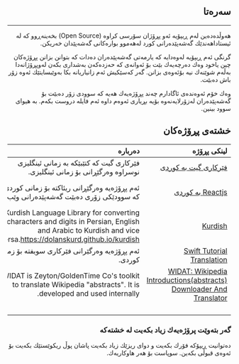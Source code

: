 <div dir=rtl>

## سه‌ره‌تا

------



هه‌وڵده‌ده‌ین له‌م ڕیپۆیه‌ ئه‌و پڕۆژان سۆرسی كراوه‌ (Open Source) بخه‌ینه‌ڕوو كه‌ له‌ ئیستاداهه‌ندێك گه‌شه‌پێده‌رانی كورد له‌هه‌موو بواره‌كانی گه‌شه‌پێدان خه‌ریكن. 

گرنگی ئه‌م ڕیپۆیه‌ له‌وه‌دایه كه‌ یارمه‌تی گه‌شه‌پێده‌ران ده‌دات كه‌ بتوانن بزانن پڕۆژه‌كان چین یاخود وه‌ك ده‌رچه‌یه‌ك بێت بۆ ئه‌وانه‌ی كه‌ حه‌زده‌كه‌ن به‌شداری بكه‌ن له‌وپڕۆژانه‌دا به‌ڵه‌م شوێنه‌ك نیه‌ بۆئه‌وه‌ی بزانن. گه‌ر كه‌سێكیش ئه‌م زانیاریانه‌ بكا به‌وێبسایتێك ئه‌وه‌ زۆر باش ده‌بێت.

وه‌ك خۆم ئه‌وه‌نده‌ی ئاگادارم چه‌ند پڕۆژه‌یه‌ك هه‌یه‌ كه‌ سوودی زۆر ده‌بێت بۆ گه‌شه‌پێده‌ران له‌زۆرلایه‌نه‌وه‌ بۆیه‌ بڕیاری ئه‌وه‌م داوه‌ ئه‌م فایله‌ دروست بكه‌م. به‌ هیوای سوود بینین.



## خشته‌ی پڕۆژه‌كان



|                                                  لینكی پڕۆژه‌ |                                                      ده‌رباره‌ |                                     ئه‌وكه‌سانه‌ی به‌ڕێوه‌ی ده‌به‌ن |
| -----------------------------------------------------------: | -----------------------------------------------------------: | -----------------------------------------------------------: |
|   [فێركاری گیت به‌ كوردی](https://github.com/layik/git-kurdi) | فێركاری گیت كه‌ كتێبێكه‌ به‌ زمانی ئینگلیزی نوسراوه‌  وه‌رگێڕانی بۆ  زمانی ئینگلیزی. |    https://github.com/layik & https://github.com/rawandsaeed |
| [Reactjs به كوردی](https://github.com/reactjs/ku.reactjs.org) | ئه‌م پڕۆژه‌یه‌ وه‌رگێڕانی ریئاكته‌ بۆ زمانی كوردی كه‌ سوودێكی زۆری ده‌بێت گه‌شه‌پێده‌رانی وێب | https://github.com/HeroMohammed & https://github.com/aranfatih & https://github.com/Goran216 |
|             [Kurdish](https://github.com/dolanskurd/kurdish) | Kurdish Language Library for converting characters and digits in Persian, English and Arabic to Kurdish and vice versa.https://dolanskurd.github.io/kurdish/ |                                https://github.com/dolanskurd |
| [Swift Tutorial Translation](https://github.com/rawandsaeed/HWSTranslation) |         ئه‌م پڕۆژه‌یه‌ وه‌رگێرانی فێركاری سویفته‌ بۆ زمانی كوردی. |                               https://github.com/rawandsaeed |
| [WIDAT: Wikipedia Introductions(abstracts) Downloader And Translator](https://github.com/FakhruddinAbdi/Widat) | WIDAT is Zeyton/GoldenTime Co's toolkit to translate Wikipedia "abstracts". It is developed and used internally. | https://github.com/payamka & https://github.com/FakhruddinAbdi & https://github.com/layik |
|                                                              |                                                              |                                                              |
|                                                              |                                                              |                                                              |
|                                                              |                                                              |                                                              |
|                                                              |                                                              |                                                              |



### گه‌ر بته‌وێت پرۆژه‌یه‌ك زیاد بكه‌یت له‌ خشته‌كه‌

ده‌توانیت ڕیپۆكه‌ فۆرك بكه‌یت و دوای ریزێك زیاد بكه‌یت پاشان پوڵ ریكوێستێك بكه‌یت بۆ ئه‌وه‌ی قبوڵی بكه‌ین. سوپاست بۆ هه‌ر هاوكاریه‌ك.





